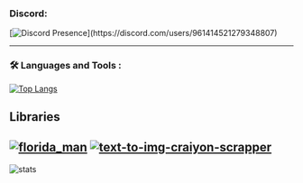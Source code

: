 ### Discord:  
[![Discord Presence](https://lanyard.cnrad.dev/api/961414521279348807?theme=dark&bg=0c1332&animated=true&hideDiscrim=false&borderRadius=20px&idleMessage=Probably%20doing%20something%20else...)](https://discord.com/users/961414521279348807)




---

### :hammer_and_wrench: Languages and Tools :
[![Top Langs](https://github-readme-stats.vercel.app/api/top-langs/?username=ruriko123&langs_count=20&layout=compact&theme=tokyonight)](https://github.com/ruriko123/github-readme-stats)

  
## Libraries

[![florida_man](https://github-readme-stats.vercel.app/api/pin/?username=ruriko123&repo=florida_man&icon_color=1FFD26&title_color=FF6666&text_color=888&bg_color=00000000&card_width=500&hide_border=enable)](https://github.com/ruriko123/florida_man)
[![text-to-img-craiyon-scrapper](https://github-readme-stats.vercel.app/api/pin/?username=ruriko123&repo=text-to-img-craiyon-scrapper&icon_color=1FFD26&title_color=FF6666&text_color=888&bg_color=00000000&card_width=500&hide_border=enable)](https://github.com/ruriko123/text-to-img-craiyon-scrapper)
---
![stats](https://github-readme-stats.vercel.app/api?username=ruriko123&include_all_commits=true&theme=tokyonight&show_icons=true)
